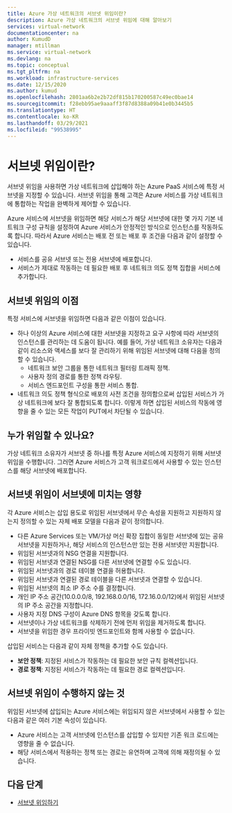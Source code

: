 ```yaml
---
title: Azure 가상 네트워크의 서브넷 위임이란?
description: Azure 가상 네트워크의 서브넷 위임에 대해 알아보기
services: virtual-network
documentationcenter: na
author: KumudD
manager: mtillman
ms.service: virtual-network
ms.devlang: na
ms.topic: conceptual
ms.tgt_pltfrm: na
ms.workload: infrastructure-services
ms.date: 12/15/2020
ms.author: kumud
ms.openlocfilehash: 2801aa6b2e2b72df815b170200587c49ec0bae14
ms.sourcegitcommit: f28ebb95ae9aaaff3f87d8388a09b41e0b3445b5
ms.translationtype: HT
ms.contentlocale: ko-KR
ms.lasthandoff: 03/29/2021
ms.locfileid: "99538995"
---
```

# <a name="what-is-subnet-delegation"></a>서브넷 위임이란?

서브넷 위임을 사용하면 가상 네트워크에 삽입해야 하는 Azure PaaS 서비스에 특정 서브넷을 지정할 수 있습니다. 서브넷 위임을 통해 고객은 Azure 서비스를 가상 네트워크에 통합하는 작업을 완벽하게 제어할 수 있습니다.

Azure 서비스에 서브넷을 위임하면 해당 서비스가 해당 서브넷에 대한 몇 가지 기본 네트워크 구성 규칙을 설정하여 Azure 서비스가 안정적인 방식으로 인스턴스를 작동하도록 합니다. 따라서 Azure 서비스는 배포 전 또는 배포 후 조건을 다음과 같이 설정할 수 있습니다.
- 서비스를 공유 서브넷 또는 전용 서브넷에 배포합니다.
- 서비스가 제대로 작동하는 데 필요한 배포 후 네트워크 의도 정책 집합을 서비스에 추가합니다.

##  <a name="advantages-of-subnet-delegation"></a>서브넷 위임의 이점

특정 서비스에 서브넷을 위임하면 다음과 같은 이점이 있습니다.

- 하나 이상의 Azure 서비스에 대한 서브넷을 지정하고 요구 사항에 따라 서브넷의 인스턴스를 관리하는 데 도움이 됩니다. 예를 들어, 가상 네트워크 소유자는 다음과 같이 리소스와 액세스를 보다 잘 관리하기 위해 위임된 서브넷에 대해 다음을 정의할 수 있습니다.
    - 네트워크 보안 그룹을 통한 네트워크 필터링 트래픽 정책.
    - 사용자 정의 경로를 통한 정책 라우팅.
    - 서비스 엔드포인트 구성을 통한 서비스 통합.
- 네트워크 의도 정책 형식으로 배포의 사전 조건을 정의함으로써 삽입된 서비스가 가상 네트워크에 보다 잘 통합되도록 합니다. 이렇게 하면 삽입된 서비스의 작동에 영향을 줄 수 있는 모든 작업이 PUT에서 차단될 수 있습니다.


## <a name="who-can-delegate"></a>누가 위임할 수 있나요?
가상 네트워크 소유자가 서브넷 중 하나를 특정 Azure 서비스에 지정하기 위해 서브넷 위임을 수행합니다. 그러면 Azure 서비스가 고객 워크로드에서 사용할 수 있는 인스턴스를 해당 서브넷에 배포합니다.

## <a name="impact-of-subnet-delegation-on-your-subnet"></a>서브넷 위임이 서브넷에 미치는 영향
각 Azure 서비스는 삽입 용도로 위임된 서브넷에서 무슨 속성을 지원하고 지원하지 않는지 정의할 수 있는 자체 배포 모델을 다음과 같이 정의합니다.
- 다른 Azure Services 또는 VM/가상 머신 확장 집합이 동일한 서브넷에 있는 공유 서브넷을 지원하거나, 해당 서비스의 인스턴스만 있는 전용 서브넷만 지원합니다.
- 위임된 서브넷과의 NSG 연결을 지원합니다.
- 위임된 서브넷과 연결된 NSG를 다른 서브넷에 연결할 수도 있습니다.
- 위임된 서브넷과의 경로 테이블 연결을 허용합니다.
- 위임된 서브넷과 연결된 경로 테이블을 다른 서브넷과 연결할 수 있습니다.
- 위임된 서브넷의 최소 IP 주소 수를 결정합니다.
- 개인 IP 주소 공간(10.0.0.0/8, 192.168.0.0/16, 172.16.0.0/12)에서 위임된 서브넷의 IP 주소 공간을 지정합니다.
- 사용자 지정 DNS 구성이 Azure DNS 항목을 갖도록 합니다.
- 서브넷이나 가상 네트워크를 삭제하기 전에 먼저 위임을 제거하도록 합니다.
- 서브넷을 위임한 경우 프라이빗 엔드포인트와 함께 사용할 수 없습니다.

삽입된 서비스는 다음과 같이 자체 정책을 추가할 수도 있습니다.
- **보안 정책**: 지정된 서비스가 작동하는 데 필요한 보안 규칙 컬렉션입니다.
- **경로 정책**: 지정된 서비스가 작동하는 데 필요한 경로 컬렉션입니다.

## <a name="what-subnet-delegation-does-not-do"></a>서브넷 위임이 수행하지 않는 것

위임된 서브넷에 삽입되는 Azure 서비스에는 위임되지 않은 서브넷에서 사용할 수 있는 다음과 같은 여러 기본 속성이 있습니다.
-  Azure 서비스는 고객 서브넷에 인스턴스를 삽입할 수 있지만 기존 워크 로드에는 영향을 줄 수 없습니다.
-  해당 서비스에서 적용하는 정책 또는 경로는 유연하며 고객에 의해 재정의될 수 있습니다.

## <a name="next-steps"></a>다음 단계

- [서브넷 위임하기](manage-subnet-delegation.md)
